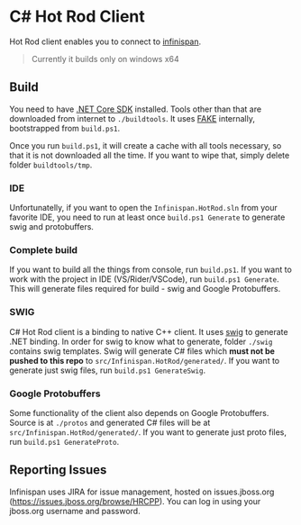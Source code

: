 # C# Hot Rod Client

Hot Rod client enables you to connect to [infinispan](http://infinispan.org).

> Currently it builds only on windows x64

## Build
You need to have [.NET Core SDK](http://dot.net/core) installed. Tools other than that are downloaded from internet to `./buildtools`. It uses [FAKE](http://fake.build) internally, bootstrapped from `build.ps1`.

Once you run `build.ps1`, it will create a cache with all tools necessary, so that it is not downloaded all the time. If you want to wipe that, simply delete folder `buildtools/tmp`.

### IDE

Unfortunatelly, if you want to open the `Infinispan.HotRod.sln` from your favorite IDE, you need to run at least once `build.ps1 Generate` to generate swig and protobuffers.

### Complete build

If you want to build all the things from console, run `build.ps1`. If you want to work with the project in IDE (VS/Rider/VSCode), run `build.ps1 Generate`. This will generate files required for build - swig and Google Protobuffers.

### SWIG

C# Hot Rod client is a binding to native C++ client. It uses [swig](http://swig.org) to generate .NET binding. In order for swig to know what to generate, folder `./swig` contains swig templates. Swig will generate C# files which **must not be pushed to this repo** to `src/Infinispan.HotRod/generated/`. If you want to generate just swig files, run `build.ps1 GenerateSwig`. 

### Google Protobuffers

Some functionality of the client also depends on Google Protobuffers. Source is at `./protos` and generated C# files will be at `src/Infinispan.HotRod/generated/`. If you want to generate just proto files, run `build.ps1 GenerateProto`.

## Reporting Issues ##
Infinispan uses JIRA for issue management, hosted on issues.jboss.org
(https://issues.jboss.org/browse/HRCPP). You can log in using your jboss.org
username and password.
